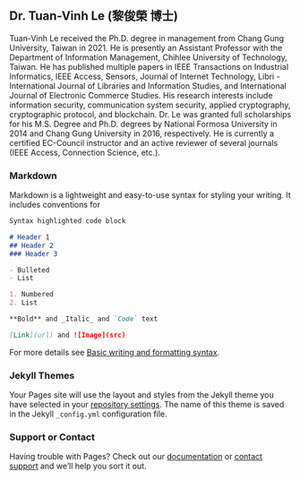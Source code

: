 ## Dr. Tuan-Vinh Le (黎俊榮 博士)

Tuan-Vinh Le received the Ph.D. degree in management from Chang Gung University, Taiwan in 2021. He is presently an Assistant Professor with the Department of Information Management, Chihlee University of Technology, Taiwan. He has published multiple papers in IEEE Transactions on Industrial Informatics, IEEE Access, Sensors, Journal of Internet Technology, Libri - International Journal of Libraries and Information Studies, and International Journal of Electronic Commerce Studies. His research interests include information security, communication system security, applied cryptography, cryptographic protocol, and blockchain.
Dr. Le was granted full scholarships for his M.S. Degree and Ph.D. degrees by National Formosa University in 2014 and Chang Gung University in 2016, respectively. He is currently a certified EC-Council instructor and an active reviewer of several journals (IEEE Access, Connection Science, etc.).

### Markdown

Markdown is a lightweight and easy-to-use syntax for styling your writing. It includes conventions for

```markdown
Syntax highlighted code block

# Header 1
## Header 2
### Header 3

- Bulleted
- List

1. Numbered
2. List

**Bold** and _Italic_ and `Code` text

[Link](url) and ![Image](src)
```

For more details see [Basic writing and formatting syntax](https://docs.github.com/en/github/writing-on-github/getting-started-with-writing-and-formatting-on-github/basic-writing-and-formatting-syntax).

### Jekyll Themes

Your Pages site will use the layout and styles from the Jekyll theme you have selected in your [repository settings](https://github.com/tuan-vinhle/tvle.github.io/settings/pages). The name of this theme is saved in the Jekyll `_config.yml` configuration file.

### Support or Contact

Having trouble with Pages? Check out our [documentation](https://docs.github.com/categories/github-pages-basics/) or [contact support](https://support.github.com/contact) and we’ll help you sort it out.
